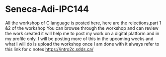 # Seneca-Adi-IPC144
All the workshop of C language is posted here, here are the relections,part 1 &amp;2 of the workshop
You can browse through the workshop and can review the work created it will help me to post my work on a digital platform and in my profile only.
I will be posting more of this in the upcoming weeks and what I will do is upload the workshop once I am done with it
always refer to this link for c notes https://intro2c.sdds.ca/
